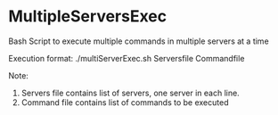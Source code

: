 # MultipleServersExec
Bash Script to execute multiple commands in multiple servers at a time

Execution format: ./multiServerExec.sh Serversfile Commandfile

Note: 
1) Servers file contains list of servers, one server in each line.
2) Command file contains list of commands to be executed
